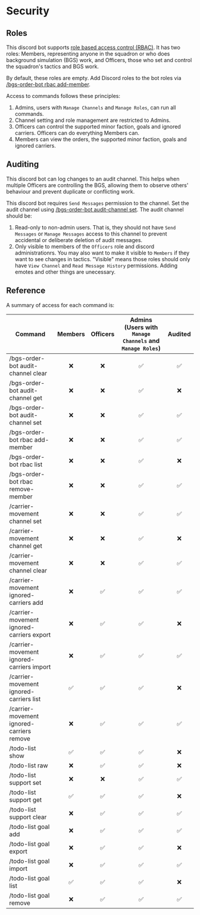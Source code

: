# Security

## Roles

This discord bot supports [role based access control (RBAC)](https://en.wikipedia.org/wiki/Role-based_access_control). It has two roles: Members, representing anyone in the squadron or who does background simulation (BGS) work, and Officers, those who set and control the squadron's tactics and BGS work. 

By default, these roles are empty. Add Discord roles to the bot roles via [/bgs-order-bot rbac add-member](CommandReference.md#bgs-order-bot-rbac-add-member).

Access to commands follows these principles:
1. Admins, users with `Manage Channels` and `Manage Roles`, can run all commands.
2. Channel setting and role management are restricted to Admins.
3. Officers can control the supported minor faction, goals and ignored carriers. Officers can do everything Members can.
4. Members can view the orders, the supported minor faction, goals and ignored carriers.

## Auditing

This discord bot can log changes to an audit channel. This helps when multiple Officers are controlling the BGS, allowing them to observe others' behaviour and prevent duplicate or conflicting work.

This discord bot requires `Send Messages` permission to the channel. Set the audit channel using [/bgs-order-bot audit-channel set](CommandReference.md#bgs-order-bot-audit-channel-set). The audit channel should be:
1. Read-only to non-admin users. That is, they should not have `Send Messages` or `Manage Messages` access to this channel to prevent accidental or deliberate deletion of audit messages.
2. Only visible to members of the `Officers` role and discord administrationrs. You may also want to make it visible to `Members` if they want to see changes in tactics. "Visible" means  those roles should only have `View Channel` and `Read Message History` permissions. Adding emotes and other things are unecessary.

## Reference

A summary of access for each command is:

|Command|Members|Officers|Admins (Users with `Manage Channels` and `Manage Roles`)|Audited|
|-------|:-----:|:------:|:------------------------------------------------------:|:-----:|
|/bgs-order-bot audit-channel clear|❌|❌|✅|✅|
|/bgs-order-bot audit-channel get|❌|❌|✅|❌|
|/bgs-order-bot audit-channel set|❌|❌|✅|✅
|/bgs-order-bot rbac add-member|❌|❌|✅|✅|
|/bgs-order-bot rbac list|❌|❌|✅|❌|
|/bgs-order-bot rbac remove-member|❌|❌|✅|✅|
|/carrier-movement channel set|❌|❌|✅|✅|
|/carrier-movement channel get|❌|❌|✅|❌|
|/carrier-movement channel clear|❌|❌|✅|✅|
|/carrier-movement ignored-carriers add|❌|✅|✅|✅|
|/carrier-movement ignored-carriers export|❌|✅|✅|❌|
|/carrier-movement ignored-carriers import|❌|✅|✅|✅|
|/carrier-movement ignored-carriers list|✅|✅|✅|❌|
|/carrier-movement ignored-carriers remove|❌|✅|✅|✅|
|/todo-list show|✅|✅|✅|❌|
|/todo-list raw|❌|✅|✅|❌|
|/todo-list support set|❌|❌|✅|✅|✅|
|/todo-list support get|✅|✅|✅|❌|
|/todo-list support clear|❌|✅|✅|✅|
|/todo-list goal add|❌|✅|✅|✅|
|/todo-list goal export|❌|✅|✅|❌|
|/todo-list goal import|❌|✅|✅|✅|
|/todo-list goal list|✅|✅|✅|❌|
|/todo-list goal remove|❌|✅|✅|✅|
